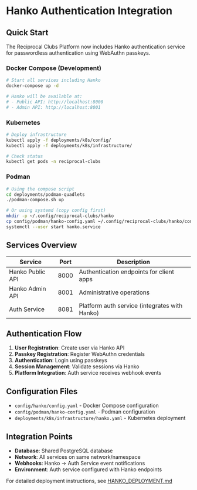 # Hanko Authentication Integration

## Quick Start

The Reciprocal Clubs Platform now includes Hanko authentication service for passwordless authentication using WebAuthn passkeys.

### Docker Compose (Development)

```bash
# Start all services including Hanko
docker-compose up -d

# Hanko will be available at:
# - Public API: http://localhost:8000
# - Admin API: http://localhost:8001
```

### Kubernetes

```bash
# Deploy infrastructure
kubectl apply -f deployments/k8s/config/
kubectl apply -f deployments/k8s/infrastructure/

# Check status
kubectl get pods -n reciprocal-clubs
```

### Podman

```bash
# Using the compose script
cd deployments/podman-quadlets
./podman-compose.sh up

# Or using systemd (copy config first)
mkdir -p ~/.config/reciprocal-clubs/hanko
cp config/podman/hanko-config.yaml ~/.config/reciprocal-clubs/hanko/config.yaml
systemctl --user start hanko.service
```

## Services Overview

| Service | Port | Description |
|---------|------|-------------|
| Hanko Public API | 8000 | Authentication endpoints for client apps |
| Hanko Admin API | 8001 | Administrative operations |
| Auth Service | 8081 | Platform auth service (integrates with Hanko) |

## Authentication Flow

1. **User Registration**: Create user via Hanko API
2. **Passkey Registration**: Register WebAuthn credentials
3. **Authentication**: Login using passkeys
4. **Session Management**: Validate sessions via Hanko
5. **Platform Integration**: Auth service receives webhook events

## Configuration Files

- `config/hanko/config.yaml` - Docker Compose configuration
- `config/podman/hanko-config.yaml` - Podman configuration
- `deployments/k8s/infrastructure/hanko.yaml` - Kubernetes deployment

## Integration Points

- **Database**: Shared PostgreSQL database
- **Network**: All services on same network/namespace
- **Webhooks**: Hanko → Auth Service event notifications
- **Environment**: Auth service configured with Hanko endpoints

For detailed deployment instructions, see [HANKO_DEPLOYMENT.md](./HANKO_DEPLOYMENT.md)